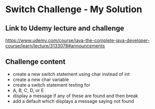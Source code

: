 # Switch Challenge - My Solution

## Link to Udemy lecture and challenge

https://www.udemy.com/course/java-the-complete-java-developer-course/learn/lecture/3133078#announcements

## Challenge content

- create a new switch statement using char instead of int
- create a new char variable
- create a switch statement testing for
- A, B, C, D, or E
- display a message if any of these are found and then break
- add a default which displays a message saying not found